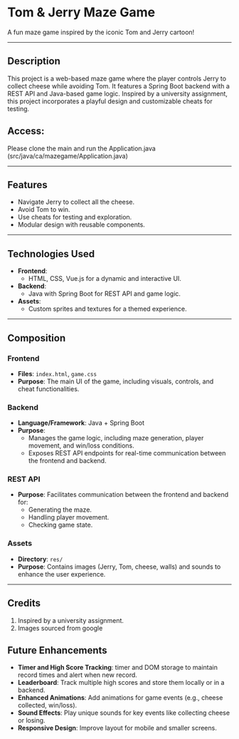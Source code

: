 # Tom & Jerry Maze Game

A fun maze game inspired by the iconic Tom and Jerry cartoon!

---

## Description

This project is a web-based maze game where the player controls Jerry to collect cheese while avoiding Tom. It features a Spring Boot backend with a REST API and Java-based game logic. Inspired by a university assignment, this project incorporates a playful design and customizable cheats for testing.

## Access:
Please clone the main and run the Application.java (src/java/ca/mazegame/Application.java)

---

## Features

- Navigate Jerry to collect all the cheese.
- Avoid Tom to win.
- Use cheats for testing and exploration.
- Modular design with reusable components.

---

## Technologies Used

- **Frontend**:
  - HTML, CSS, Vue.js for a dynamic and interactive UI.
- **Backend**:
  - Java with Spring Boot for REST API and game logic.
- **Assets**:
  - Custom sprites and textures for a themed experience.

---

## Composition

### **Frontend**
- **Files**: `index.html`, `game.css`
- **Purpose**: The main UI of the game, including visuals, controls, and cheat functionalities.

### **Backend**
- **Language/Framework**: Java + Spring Boot
- **Purpose**:
  - Manages the game logic, including maze generation, player movement, and win/loss conditions.
  - Exposes REST API endpoints for real-time communication between the frontend and backend.

### **REST API**
- **Purpose**: Facilitates communication between the frontend and backend for:
  - Generating the maze.
  - Handling player movement.
  - Checking game state.

### **Assets**
- **Directory**: `res/`
- **Purpose**: Contains images (Jerry, Tom, cheese, walls) and sounds to enhance the user experience.

---

  ## Credits
  
  1. Inspired by a university assignment.
  2. Images sourced from google

## Future Enhancements
- **Timer and High Score Tracking**: timer and DOM storage to maintain record times and alert when new record.
- **Leaderboard**: Track multiple high scores and store them locally or in a backend.
- **Enhanced Animations**: Add animations for game events (e.g., cheese collected, win/loss).
- **Sound Effects**: Play unique sounds for key events like collecting cheese or losing.
- **Responsive Design**: Improve layout for mobile and smaller screens.

